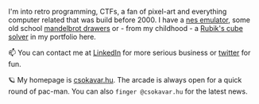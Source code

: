 I'm into retro programming, CTFs, a fan of pixel-art and everything computer related that was build before 2000.
 I have a [nes emulator](https://nes.csokavar.hu), 
some old school [mandelbrot drawers](https://mandelbrot.csokavar.hu) or - from my childhood -  a [Rubik's cube solver](https://rubik.csokavar.hu)
in my portfolio here.

📫 You can contact me at [LinkedIn](https://www.linkedin.com/in/ncsdavid/) for more serious business or [twitter](https://twitter.com/encse) for fun.

 🪐 My homepage is [csokavar.hu](https://csokavar.hu/about). The arcade is always open for a quick round of pac-man. You can also `finger @csokavar.hu` for the latest news.
